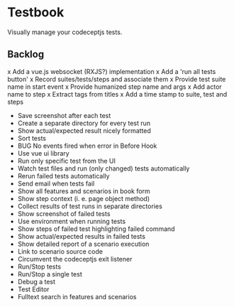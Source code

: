 Testbook
=========

Visually manage your codeceptjs tests.

## Backlog

x Add a vue.js websocket (RXJS?) implementation
x Add a 'run all tests button'
x Record suites/tests/steps and associate them
x Provide test suite name in start event
x Provide humanized step name and args
x Add actor name to step
x Extract tags from titles
x Add a time stamp to suite, test and steps
- Save screenshot after each test
- Create a separate directory for every test run
- Show actual/expected result nicely formatted
- Sort tests
- BUG No events fired when error in Before Hook
- Use vue ui library
- Run only specific test from the UI
- Watch test files and run (only changed) tests automatically
- Rerun failed tests automatically
- Send email when tests fail
- Show all features and scenarios in book form
- Show step context (i. e. page object method)
- Collect results of test runs in separate directories
- Show screenshot of failed tests
- Use environment when running tests
- Show steps of failed test highlighting failed command
- Show actual/expected results in failed tests
- Show detailed report of a scenario execution
- Link to scenario source code
- Circumvent the codeceptjs exit listener
- Run/Stop tests
- Run/Stop a single test
- Debug a test
- Test Editor
- Fulltext search in features and scenarios
